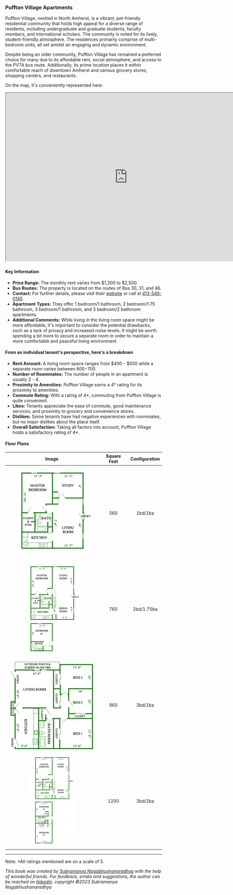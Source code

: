 ### Puffton Village Apartments

Puffton Village, nestled in North Amherst, is a vibrant, pet-friendly residential community that holds high appeal for a diverse range of residents, including undergraduate and graduate students, faculty members, and international scholars. The community is noted for its lively, student-friendly atmosphere. The residences primarily comprise of multi-bedroom units, all set amidst an engaging and dynamic environment.

Despite being an older community, Puffton Village has remained a preferred choice for many due to its affordable rent, social atmosphere, and access to the PVTA bus route. Additionally, its prime location places it within comfortable reach of downtown Amherst and various grocery stores, shopping centers, and restaurants.

On the map, it's conveniently represented here:
<div class="responsive-container">
    <iframe src="https://www.google.com/maps/d/embed?mid=15l3_Fg-PRKBA7TZ2xZVGxlS2a8NCkJE&ehbc=2E312F" width="780" height="540"></iframe>
</div>

#### Key Information
- **Price Range:** The monthly rent varies from $1,200 to $2,500.
- **Bus Routes:** The property is located on the routes of Bus 30, 31, and 46.
- **Contact:** For further details, please visit their [website](https://www.pufftonvillage.com) or call at [413-549-0145](tel:413-549-0145).
- **Apartment Types:** They offer 1 bedroom/1 bathroom, 2 bedroom/1.75 bathroom, 3 bedroom/1 bathroom, and 3 bedroom/2 bathroom apartments.
- **Additional Comments:** While living in the living room space might be more affordable, it's important to consider the potential drawbacks, such as a lack of privacy and increased noise levels. It might be worth spending a bit more to secure a separate room in order to maintain a more comfortable and peaceful living environment

#### From an individual tenant's perspective, here's a breakdown
- **Rent Amount:** A living room space ranges from $400 - $500 while a separate room varies between $600-$700.
- **Number of Roommates:** The number of people in an apartment is usually 2 - 4.
- **Proximity to Amenities:** Puffton Village earns a 4* rating for its proximity to amenities.
- **Commute Rating:** With a rating of 4*, commuting from Puffton Village is quite convenient.
- **Likes:** Tenants appreciate the ease of commute, good maintenance services, and proximity to grocery and convenience stores.
- **Dislikes:** Some tenants have had negative experiences with roommates, but no major dislikes about the place itself.
- **Overall Satisfaction:** Taking all factors into account, Puffton Village holds a satisfactory rating of 4*.

#### Floor Plans
| Image | Square Feet | Configuration |
| :---: | :---: | :---: |
| ![Floor Plan 1](/assets/pufftonvillage_floorplan_1.png) | 560 | 1bd/1ba |
| ![Floor Plan 2](/assets/pufftonvillage_floorplan_2.png) | 760 | 2bd/1.75ba |
| ![Floor Plan 3](/assets/pufftonvillage_floorplan_3.png) | 960 | 3bd/1ba |
| ![Floor Plan 4](/assets/pufftonvillage_floorplan_4.png) | 1200 | 3bd/2ba |

---
Note: 
*All ratings mentioned are on a scale of 5.

*This book was created by [Subramanya Nagabhushanaradhya](https://subramanya.ai) with the help of wonderful friends. For feedback, errata and suggestions, the author can be reached on [linkedin](https://www.linkedin.com/in/nsubramanya). copyright ©2023 Subramanya Nagabhushanaradhya*